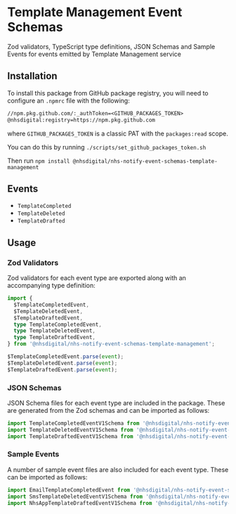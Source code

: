 # Template Management Event Schemas

Zod validators, TypeScript type definitions, JSON Schemas and Sample Events for events emitted by Template Management service

## Installation

To install this package from GitHub package registry, you will need to configure an `.npmrc` file with the following:

```txt
//npm.pkg.github.com/:_authToken=<GITHUB_PACKAGES_TOKEN>
@nhsdigital:registry=https://npm.pkg.github.com
```

where `GITHUB_PACKAGES_TOKEN` is a classic PAT with the `packages:read` scope.

You can do this by running `./scripts/set_github_packages_token.sh`

Then run `npm install @nhsdigital/nhs-notify-event-schemas-template-management`

## Events

- `TemplateCompleted`
- `TemplateDeleted`
- `TemplateDrafted`

## Usage

### Zod Validators

Zod validators for each event type are exported along with an accompanying type definition:

```ts
import {
  $TemplateCompletedEvent,
  $TemplateDeletedEvent,
  $TemplateDraftedEvent,
  type TemplateCompletedEvent,
  type TemplateDeletedEvent,
  type TemplateDraftedEvent,
} from '@nhsdigital/nhs-notify-event-schemas-template-management';

$TemplateCompletedEvent.parse(event);
$TemplateDeletedEvent.parse(event);
$TemplateDraftedEvent.parse(event);
```

### JSON Schemas

JSON Schema files for each event type are included in the package. These are generated from the Zod schemas and can be imported as follows:

```ts
import TemplateCompletedEventV1Schema from '@nhsdigital/nhs-notify-event-schemas-template-management/schemas/TemplateCompleted/v1.json';
import TemplateDeletedEventV1Schema from '@nhsdigital/nhs-notify-event-schemas-template-management/schemas/TemplateDeleted/v1.json';
import TemplateDraftedEventV1Schema from '@nhsdigital/nhs-notify-event-schemas-template-management/schemas/TemplateDrafted/v1.json';
```

### Sample Events

A number of sample event files are also included for each event type. These can be imported as follows:

```ts
import EmailTemplateCompletedEvent from '@nhsdigital/nhs-notify-event-schemas-template-management/examples/TemplateCompleted/v1/email.json';
import SmsTemplateDeletedEventV1Schema from '@nhsdigital/nhs-notify-event-schemas-template-management/examples/TemplateDeleted/v1/sms.json';
import NhsAppTemplateDraftedEventV1Schema from '@nhsdigital/nhs-notify-event-schemas-template-management/examples/TemplateDrafted/v1/nhsapp.json';
```
